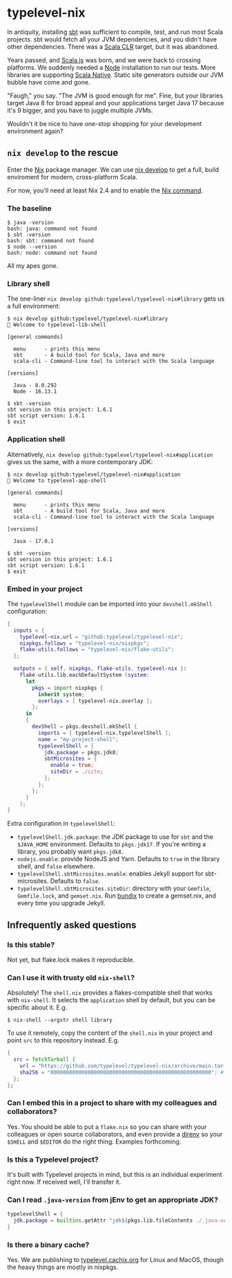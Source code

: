 # typelevel-nix

In antiquity, installing [sbt] was sufficient to compile, test, and run most Scala projects.  sbt would fetch all your JVM dependencies, and you didn't have other dependencies.  There was a [Scala CLR] target, but it was abandoned.

Years passed, and [Scala.js] was born, and we were back to crossing platforms.  We suddenly needed a [Node] installation to run our tests.  More libraries are supporting [Scala Native].  Static site generators outside our JVM bubble have come and gone.

"Faugh," you say.  "The JVM is good enough for me".  Fine, but your libraries target Java 8 for broad appeal and your applications target Java 17 because it's 9 bigger, and you have to juggle multiple JVMs.

Wouldn't it be nice to have one-stop shopping for your development environment again?

## `nix develop` to the rescue

Enter the [Nix] package manager.  We can use [nix develop] to get a full, build enviroment for modern, cross-platform Scala.

For now, you'll need at least Nix 2.4 and to enable the [Nix command].

### The baseline

```console
$ java -version
bash: java: command not found
$ sbt -version
bash: sbt: command not found
$ node --version
bash: node: command not found
```

All my apes gone.

### Library shell

The one-liner `nix develop github:typelevel/typelevel-nix#library` gets us a full environment:

```console
$ nix develop github:typelevel/typelevel-nix#library
🔨 Welcome to typelevel-lib-shell

[general commands]

  menu      - prints this menu
  sbt       - A build tool for Scala, Java and more
  scala-cli - Command-line tool to interact with the Scala language

[versions]

  Java - 8.0.292
  Node - 16.13.1

$ sbt -version
sbt version in this project: 1.6.1
sbt script version: 1.6.1
$ exit
```

### Application shell

Alternatively, `nix develop github:typelevel/typelevel-nix#application` gives us the same, with a more contemporary JDK:

```console
$ nix develop github:typelevel/typelevel-nix#application
🔨 Welcome to typelevel-app-shell

[general commands]

  menu      - prints this menu
  sbt       - A build tool for Scala, Java and more
  scala-cli - Command-line tool to interact with the Scala language

[versions]

  Java - 17.0.1

$ sbt -version
sbt version in this project: 1.6.1
sbt script version: 1.6.1
$ exit
```

### Embed in your project

The `typelevelShell` module can be imported into your `devshell.mkShell` configuration:

```nix
{
  inputs = {
    typelevel-nix.url = "github:typelevel/typelevel-nix";
    nixpkgs.follows = "typelevel-nix/nixpkgs";
    flake-utils.follows = "typelevel-nix/flake-utils";
  };

  outputs = { self, nixpkgs, flake-utils, typelevel-nix }:
    flake-utils.lib.eachDefaultSystem (system:
      let
        pkgs = import nixpkgs {
          inherit system;
          overlays = [ typelevel-nix.overlay ];
        };
      in
      {
        devShell = pkgs.devshell.mkShell {
          imports = [ typelevel-nix.typelevelShell ];
          name = "my-project-shell";
          typelevelShell = {
		    jdk.package = pkgs.jdk8;
			sbtMicrosites = {
			  enable = true;
			  siteDir = ./site;
		    };
          };
        };
      }
    );
}
```

Extra configuration in `typelevelShell`:

* `typelevelShell.jdk.package`: the JDK package to use for `sbt` and the `$JAVA_HOME` environment.  Defaults to `pkgs.jdk17`.  If you're writing a library, you probably want `pkgs.jdk8`.
* `nodejs.enable`: provide NodeJS and Yarn.  Defaults to `true` in the library shell, and `false` elsewhere.
* `typelevelShell.sbtMicrosites.enable`: enables Jekyll support for sbt-microsites.  Defaults to `false`.
* `typelevelShell.sbtMicrosites.siteDir`: directory with your `Gemfile`, `Gemfile.lock`, and `gemset.nix`.  Run [bundix] to create a gemset.nix, and every time you upgrade Jekyll.

## Infrequently asked questions

### Is this stable?

Not yet, but flake.lock makes it reproducible.

###	Can I use it with trusty old `nix-shell`?

Absolutely! The `shell.nix` provides a flakes-compatible shell that works with `nix-shell`. It selects the `application` shell by default, but you can be specific about it. E.g.

```
$ nix-shell --argstr shell library
```

To use it remotely, copy the content of the `shell.nix` in your project and point `src` to this repository instead. E.g.

```nix
{
  src = fetchTarball {
    url = "https://github.com/typelevel/typelevel-nix/archive/main.tar.gz";
    sha256 = "0000000000000000000000000000000000000000000000000000"; # replace hash
  };
};
```

### Can I embed this in a project to share with my colleagues and collaborators?

Yes.  You should be able to put a `flake.nix` so you can share with your colleagues or open source collaborators, and even provide a [direnv] so your `$SHELL` and `$EDITOR` do the right thing.  Examples forthcoming.

### Is this a Typelevel project?

It's built with Typelevel projects in mind, but this is an individual experiment right now.  If received well, I'll transfer it.

### Can I read `.java-version` from jEnv to get an appropriate JDK?

```nix
typelevelShell = {
  jdk.package = builtins.getAttr "jdk${pkgs.lib.fileContents ./.java-version}" pkgs;
}
```

### Is there a binary cache?

Yes.  We are publishing to [typelevel.cachix.org] for Linux and MacOS, though the heavy things are mostly in nixpkgs.

[sbt]: https://www.scala-sbt.org/
[Scala CLR]: https://www.scala-lang.org/old/sites/default/files/pdfs/PreviewScalaNET.pdf
[Scala.js]: https://www.scala-js.org/
[Node]: https://nodejs.org/
[Scala Native]: https://scala-native.readthedocs.io/
[Nix]: https://nixos.org/
[nix develop]: https://nixos.org/manual/nix/stable/command-ref/new-cli/nix3-develop.html
[Nix command]: https://nixos.wiki/wiki/Nix_command
[direnv]: https://direnv.net/
[Laika]: https://planet42.github.io/Laika/
[bundix]: https://github.com/nix-community/bundix
[typelevel.cachix.org]: https://app.cachix.org/cache/typelevel#pull
